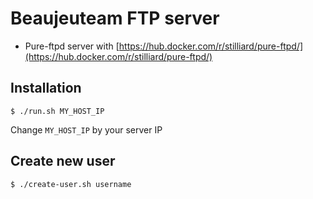 # Beaujeuteam FTP server

* Pure-ftpd server with [https://hub.docker.com/r/stilliard/pure-ftpd/](https://hub.docker.com/r/stilliard/pure-ftpd/)

## Installation

```
$ ./run.sh MY_HOST_IP
```

Change `MY_HOST_IP` by your server IP

## Create new user


```
$ ./create-user.sh username
```
